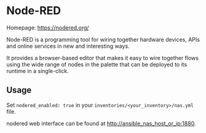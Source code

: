 # Node-RED

Homepage: <https://nodered.org/>

Node-RED is a programming tool for wiring together hardware devices, APIs and online services in new and interesting ways.

It provides a browser-based editor that makes it easy to wire together flows using the wide range of nodes in the palette that can be deployed to its runtime in a single-click.

## Usage

Set `nodered_enabled: true` in your `inventories/<your_inventory>/nas.yml` file.

nodered web interface can be found at <http://ansible_nas_host_or_ip:1880>.
